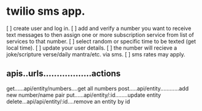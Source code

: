 # twilio sms app.

[ ] create user and log in.
[ ] add and verify a number you want to receive text messages to then assign one or more subscription service from list of services to that number.
[ ] select random or specific time to be texted (get local time).
[ ] update your user details.
[ ] the number will recieve a joke/scripture verse/daily mantra/etc. via sms.
[ ] sms rates may apply.

## apis..urls..................actions

get......api/entity/numbers....get all numbers
post.....api/entity............add new number/name pair
put......api/entity/:id........update entity
delete...api/api/entity/:id....remove an entity by id
